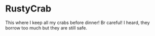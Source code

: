 # RustyCrab
This where I keep all my crabs before dinner! Br careful! I heard, they borrow too much but they are still safe.
